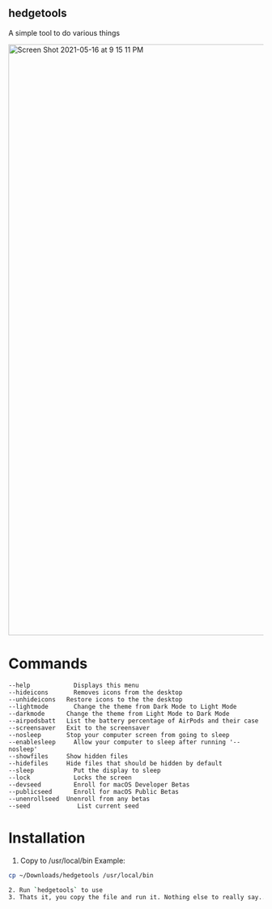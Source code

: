 ## hedgetools
A simple tool to do various things

<img width="1166" alt="Screen Shot 2021-05-16 at 9 15 11 PM" src="https://user-images.githubusercontent.com/72932987/118424008-e98d6800-b68b-11eb-81e6-ede6d4ef4c6f.png">


# Commands
	--help		      Displays this menu
	--hideicons 	  Removes icons from the desktop
	--unhideicons   Restore icons to the the desktop
	--lightmode 	  Change the theme from Dark Mode to Light Mode
	--darkmode 	    Change the theme from Light Mode to Dark Mode
	--airpodsbatt   List the battery percentage of AirPods and their case
	--screensaver 	Exit to the screensaver
	--nosleep 	    Stop your computer screen from going to sleep
	--enablesleep	  Allow your computer to sleep after running '--nosleep'
	--showfiles     Show hidden files
	--hidefiles	    Hide files that should be hidden by default
	--sleep 	      Put the display to sleep
	--lock		      Locks the screen
	--devseed	      Enroll for macOS Developer Betas
	--publicseed	  Enroll for macOS Public Betas
	--unenrollseed	Unenroll from any betas
	--seed		       List current seed


# Installation
1. Copy to /usr/local/bin
Example:
```sh
cp ~/Downloads/hedgetools /usr/local/bin

2. Run `hedgetools` to use
3. Thats it, you copy the file and run it. Nothing else to really say...
